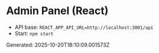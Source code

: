 # Admin Panel (React)

- API base: `REACT_APP_API_URL=http://localhost:3001/api`
- Start: `npm start`

Generated: 2025-10-20T18:10:09.001573Z